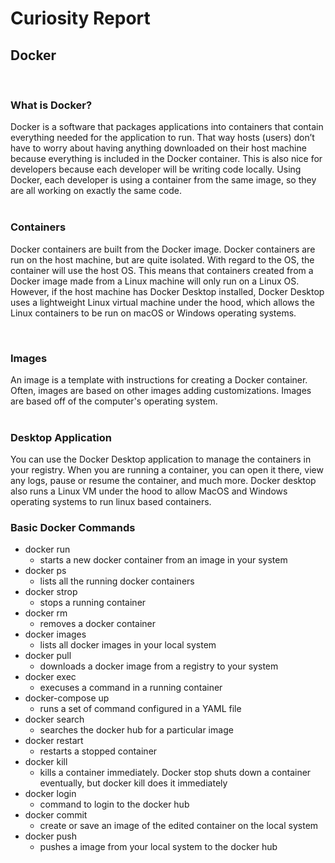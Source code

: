 # Curiosity Report  

## Docker  
<br>

### What is Docker?  
Docker is a software that packages applications into containers that contain everything needed for the application to run. That way hosts (users) don’t have to worry about having anything downloaded on their host machine because everything is included in the Docker container. This is also nice for developers because each developer will be writing code locally. Using Docker, each developer is using a container from the same image, so they are all working on exactly the same code.  
<br>

### Containers  
Docker containers are built from the Docker image. Docker containers are run on the host machine, but are quite isolated. With regard to the OS, the container will use the host OS. This means that containers created from a Docker image made from a Linux machine will only run on a Linux OS. However, if the host machine has Docker Desktop installed, Docker Desktop uses a lightweight Linux virtual machine under the hood, which allows the Linux containers to be run on macOS or Windows operating systems. 

<br>


### Images  
An image is a template with instructions for creating a Docker container. Often, images are based on other images adding customizations. Images are based off of the computer's operating system.  
<br>

### Desktop Application  
You can use the Docker Desktop application to manage the containers in your registry. When you are running a container, you can open it there, view any logs, pause or resume the container, and much more. Docker desktop also runs a Linux VM under the hood to allow MacOS and Windows operating systems to run linux based containers. 

### Basic Docker Commands
- docker run
    - starts a new docker container from an image in your system
- docker ps
    - lists all the running docker containers
- docker strop
    - stops a running container
- docker rm
    - removes a docker container
- docker images
    - lists all docker images in your local system
- docker pull
    - downloads a docker image from a registry to your system
- docker exec
    - execuses a command in a running container
- docker-compose up
    - runs a set of command configured in a YAML file
- docker search
    - searches the docker hub for a particular image
- docker restart
    - restarts a stopped container
- docker kill
    - kills a container immediately. Docker stop shuts down a container eventually, but docker kill does it immediately
- docker login
    - command to login to the docker hub
- docker commit
    - create or save an image of the edited container on the local system
- docker push
    - pushes a image from your local system to the docker hub


